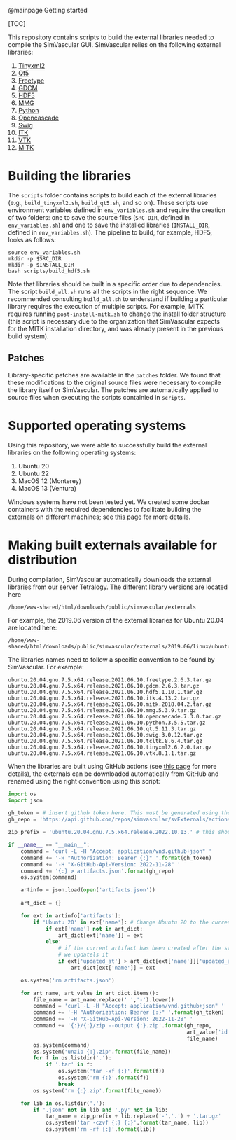 @mainpage Getting started

[TOC]

This repository contains scripts to build the external libraries needed to compile the SimVascular GUI. SimVascular relies on the following external libraries:
1. [Tinyxml2](https://github.com/leethomason/tinyxml2)
2. [Qt5](https://www.qt.io)
3. [Freetype](https://freetype.org)
4. [GDCM](https://github.com/malaterre/GDCM/)
5. [HDF5](https://www.hdfgroup.org/solutions/hdf5/)
6. [MMG](https://github.com/MmgTools/mmg/)
7. [Python](https://www.python.org)
8. [Opencascade](https://www.opencascade.com)
9. [Swig](https://github.com/swig/swig)
10. [ITK](https://itk.org)
11. [VTK](https://vtk.org)
12. [MITK](https://github.com/MITK/MITK)

# Building the libraries

The `scripts` folder contains scripts to build each of the external libraries (e.g., `build_tinyxml2.sh`, `build_qt5.sh`, and so on). These scripts use environment variables defined in `env_variables.sh` and require the creation of two folders: one to save the source files (`SRC_DIR`, defined in `env_variables.sh`) and one to save the installed libraries (`INSTALL_DIR`, defined in `env_variables.sh`). The pipeline to build, for example, HDF5, looks as follows:
```console
source env_variables.sh
mkdir -p $SRC_DIR
mkdir -p $INSTALL_DIR
bash scripts/build_hdf5.sh
```
Note that libraries should be built in a specific order due to dependencies. The script `build_all.sh` runs all the scripts in the right sequence. We recommended consulting `build_all.sh` to understand if building a particular library requires the execution of multiple scripts. For example, MITK requires running `post-install-mitk.sh` to change the install folder structure (this script is necessary due to the organization that SimVascular expects for the MITK installation directory, and was already present in the previous build system).

## Patches
Library-specific patches are available in the `patches` folder. We found that these modifications to the original source files were necessary to compile the library itself or SimVascular. The patches are automatically applied to source files when executing the scripts containied in `scripts`.

# Supported operating systems
Using this repository, we were able to successfully build the external libraries on the following operating systems:
1. Ubuntu 20
2. Ubuntu 22
3. MacOS 12 (Monterey)
4. MacOS 13 (Ventura)

Windows systems have not been tested yet. We created some docker containers with the required dependencies to facilitate building the externals on different machines; see [this page](https://simvascular.github.io/svExternals/containers.html) for more details.

# Making built externals available for distribution
During compilation, SimVascular automatically downloads the external libraries from our server Tetralogy. The different library versions are located here
```console
/home/www-shared/html/downloads/public/simvascular/externals 
```
For example, the 2019.06 version of the external libraries for Ubuntu 20.04 are located here:
```console
/home/www-shared/html/downloads/public/simvascular/externals/2019.06/linux/ubuntu/20.04/gnu/7.5/x64/release/2021.06.10
```
The libraries names need to follow a specific convention to be found by SimVascular. For example:
```console
ubuntu.20.04.gnu.7.5.x64.release.2021.06.10.freetype.2.6.3.tar.gz
ubuntu.20.04.gnu.7.5.x64.release.2021.06.10.gdcm.2.6.3.tar.gz
ubuntu.20.04.gnu.7.5.x64.release.2021.06.10.hdf5.1.10.1.tar.gz
ubuntu.20.04.gnu.7.5.x64.release.2021.06.10.itk.4.13.2.tar.gz
ubuntu.20.04.gnu.7.5.x64.release.2021.06.10.mitk.2018.04.2.tar.gz
ubuntu.20.04.gnu.7.5.x64.release.2021.06.10.mmg.5.3.9.tar.gz
ubuntu.20.04.gnu.7.5.x64.release.2021.06.10.opencascade.7.3.0.tar.gz
ubuntu.20.04.gnu.7.5.x64.release.2021.06.10.python.3.5.5.tar.gz
ubuntu.20.04.gnu.7.5.x64.release.2021.06.10.qt.5.11.3.tar.gz
ubuntu.20.04.gnu.7.5.x64.release.2021.06.10.swig.3.0.12.tar.gz
ubuntu.20.04.gnu.7.5.x64.release.2021.06.10.tcltk.8.6.4.tar.gz
ubuntu.20.04.gnu.7.5.x64.release.2021.06.10.tinyxml2.6.2.0.tar.gz
ubuntu.20.04.gnu.7.5.x64.release.2021.06.10.vtk.8.1.1.tar.gz
```
When the libraries are built using GitHub actions (see [this page](https://simvascular.github.io/svExternals/containers.html) for more details), the externals can be downloaded automatically from GitHub and renamed using the right convention using this script:
```python
import os
import json

gh_token = # insert github token here. This must be generated using the SimVascular GitHub account
gh_repo = 'https://api.github.com/repos/simvascular/svExternals/actions/artifacts'

zip_prefix = 'ubuntu.20.04.gnu.7.5.x64.release.2022.10.13.' # this should be customized based on the location of the library on tetra

if __name__ == "__main__":
    command = 'curl -L -H "Accept: application/vnd.github+json" '
    command += '-H "Authorization: Bearer {:}" '.format(gh_token)
    command += '-H "X-GitHub-Api-Version: 2022-11-28" '
    command += '{:} > artifacts.json'.format(gh_repo)
    os.system(command)

    artinfo = json.load(open('artifacts.json'))
    
    art_dict = {}

    for ext in artinfo['artifacts']:
        if 'Ubuntu 20' in ext['name']: # Change Ubuntu 20 to the current OS
            if ext['name'] not in art_dict:
                art_dict[ext['name']] = ext
            else:
                # if the current artifact has been created after the stored one,
                # we updatels it
                if ext['updated_at'] > art_dict[ext['name']]['updated_at']:
                    art_dict[ext['name']] = ext

    os.system('rm artifacts.json')

    for art_name, art_value in art_dict.items():
        file_name = art_name.replace(' ','-').lower()
        command = 'curl -L -H "Accept: application/vnd.github+json" '
        command += '-H "Authorization: Bearer {:}" '.format(gh_token)
        command += '-H "X-GitHub-Api-Version: 2022-11-28" '
        command += '{:}/{:}/zip --output {:}.zip'.format(gh_repo, 
                                                         art_value['id'],
                                                         file_name)
        os.system(command)
        os.system('unzip {:}.zip'.format(file_name))
        for f in os.listdir('.'):
            if '.tar' in f:
                os.system('tar -xf {:}'.format(f))
                os.system('rm {:}'.format(f))
                break
        os.system('rm {:}.zip'.format(file_name))

    for lib in os.listdir('.'):
        if '.json' not in lib and '.py' not in lib:
            tar_name = zip_prefix + lib.replace('-','.') + '.tar.gz'
            os.system('tar -czvf {:} {:}'.format(tar_name, lib))
            os.system('rm -rf {:}'.format(lib))
```


